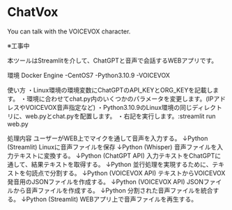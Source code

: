 # ChatVox
You can talk with the VOICEVOX character.

※工事中


本ツールはStreamlitを介して、ChatGPTと音声で会話するWEBアプリです。

環境
Docker Engine
 -CentOS7
  -Python3.10.9
 -VOICEVOX


使い方
・Linux環境の環境変数にChatGPTのAPI_KEYとORG_KEYを記載します。
・環境に合わせてchat.py内のいくつかのパラメータを変更します。(IPアドレスやVOICEVOX音声指定など)
・Python3.10.9のLinux環境の同じディレクトリに、web.pyとchat.pyを配置します。
・右記を実行します。:streamlit run web.py


処理内容
ユーザーがWEB上でマイクを通して音声を入力する。
↓Python (Streamlit)
Linuxに音声ファイルを保存
↓Python (Whisper)
音声ファイルを入力テキストに変換する。
↓Python (ChatGPT API)
入力テキストをChatGPTに通して、結果テキストを取得する。
↓Python
並行処理を実現するために、テキストを句読点で分割する。
↓Python (VOICEVOX API)
テキストからVOICEVOX発音用のJSONファイルを作成する。
↓Python (VOICEVOX API)
JSONファイルから音声ファイルを作成する。
↓Python
分割された音声ファイルを統合する。
↓Python (Streamlit)
WEBアプリ上で音声ファイルを再生する。
